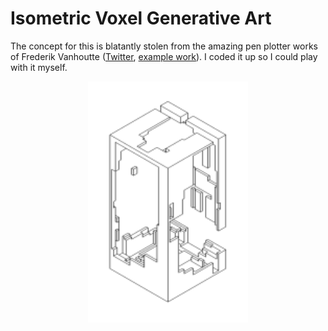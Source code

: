 # Isometric Voxel Generative Art

The concept for this is blatantly stolen from the amazing pen plotter works of Frederik Vanhoutte
 ([Twitter](https://mobile.twitter.com/wblut/), [example work](https://mobile.twitter.com/wblut/status/1033365066391998464)). I coded it up so I could play with it myself.

<p align="center">
  <img width="256" src="docs/sample.svg">
</p>
